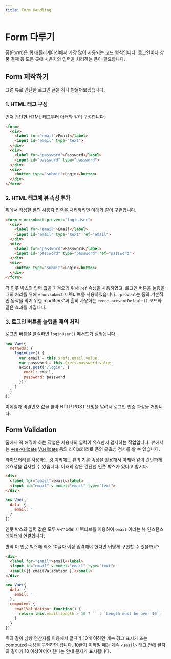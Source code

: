 ```yaml
---
title: Form Handling
---
```


# Form 다루기

폼(Form)은 웹 애플리케이션에서 가장 많이 사용되는 코드 형식입니다. 로그인이나 상품 결제 등 모든 곳에 사용자의 입력을 처리하는 폼이 필요합니다.

## Form 제작하기

그럼 뷰로 간단한 로그인 폼을 하나 만들어보겠습니다.

### 1. HTML 태그 구성

먼저 간단한 HTML 태그부터 아래와 같이 구성합니다.

```html
<form>
  <div>
    <label for="email">Email</label>
    <input id="email" type="text">
  </div>
  <div>
    <label for="password">Password</label>
    <input id="password" type="password">
  </div>
  <div>
    <button type="submit">Login</button>
  </div>
</form>
```

### 2. HTML 태그에 뷰 속성 추가

위에서 작성한 폼의 사용자 입력을 처리하려면 아래와 같이 구현합니다.

```html {1,4,8}
<form v-on:submit.prevent="loginUser">
  <div>
    <label for="email">Email</label>
    <input id="email" type="text" ref="email">
  </div>
  <div>
    <label for="password">Password</label>
    <input id="password" type="password" ref="password">
  </div>
  <div>
    <button type="submit">Login</button>
  </div>
</form>
```

각 인풋 박스의 입력 값을 가져오기 위해 `ref` 속성을 사용하였고, 로그인 버튼을 눌렀을 때의 처리를 위해 `v-on:submit` 디렉티브를 사용하였습니다. `.prevent`는 폼의 기본적인 동작을 막기 위한 modifier로써 흔히 사용하는 `event.preventDefault()` 코드와 같은 효과를 가집니다.

### 3. 로그인 버튼을 눌렀을 때의 처리

로그인 버튼을 클릭하면 `loginUser()` 메서드가 실행됩니다.

```js
new Vue({
  methods: {
    loginUser() {
      var email = this.$refs.email.value;
      var password = this.$refs.password.value;
      axios.post('/login', {
        email: email,
        password: password
      });
    }
  }
})
```

이메일과 비밀번호 값을 받아 HTTP POST 요청을 날려서 로그인 인증 과정을 거칩니다.

## Form Validation

폼에서 꼭 해줘야 하는 작업은 사용자의 입력이 유효한지 검사하는 작업입니다.
뷰에서는 [vee-validate](https://baianat.github.io/vee-validate/) [Vuelidate](https://monterail.github.io/vuelidate/)
등의 라이브러리로 폼의 유효성 검사를 할 수 있습니다.

라이브러리를 사용하는 것 이외에도 뷰의 기본 속성을 활용해서 아래와 같이 간단하게 유효성을 검사할 수 있습니다. 아래와 같은 간단한 인풋 박스가 있다고 합시다.

```html
<div>
  <label for="email">email</label>
  <input id="email" v-model="email" type="text">
</div>
```

```js
new Vue({
  data: {
    email: ''
  }
})
```

인풋 박스의 입력 값은 모두 v-model 디렉티브를 이용하여 `email` 이라는 뷰 인스턴스 데이터에 연결합니다.

만약 이 인풋 박스에 최소 10글자 이상 입력해야 한다면 어떻게 구현할 수 있을까요?

```html
<div>
  <label for="email">email</label>
  <input id="email" v-model="email" type="text">
  <small>{{ emailValidation }}</small>
</div>
```

```js
new Vue({
  data: {
    email: ''
  },
  computed: {
    emailValidation: function() {
      return this.email.length > 10 ? `` : `Length must be over 10`;
    }
  }
})
```

위와 같이 삼항 연산자를 이용해서 글자가 10개 이하면 게속 경고 표시가 뜨는 computed 속성을 구현하면 됩니다. 10글자 이하일 때는 계속 `<small>` 태그 안에 글자의 길이가 10 이상이어야 한다는 안내 문자가 표시됩니다.